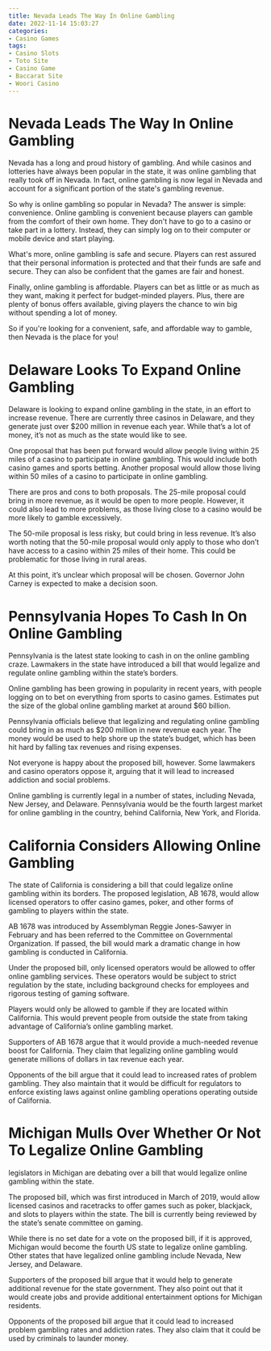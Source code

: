```yaml
---
title: Nevada Leads The Way In Online Gambling
date: 2022-11-14 15:03:27
categories:
- Casino Games
tags:
- Casino Slots
- Toto Site
- Casino Game
- Baccarat Site
- Woori Casino
---
```



#  Nevada Leads The Way In Online Gambling

Nevada has a long and proud history of gambling. And while casinos and lotteries have always been popular in the state, it was online gambling that really took off in Nevada. In fact, online gambling is now legal in Nevada and account for a significant portion of the state's gambling revenue.

So why is online gambling so popular in Nevada? The answer is simple: convenience. Online gambling is convenient because players can gamble from the comfort of their own home. They don't have to go to a casino or take part in a lottery. Instead, they can simply log on to their computer or mobile device and start playing.

What's more, online gambling is safe and secure. Players can rest assured that their personal information is protected and that their funds are safe and secure. They can also be confident that the games are fair and honest.

Finally, online gambling is affordable. Players can bet as little or as much as they want, making it perfect for budget-minded players. Plus, there are plenty of bonus offers available, giving players the chance to win big without spending a lot of money.

So if you're looking for a convenient, safe, and affordable way to gamble, then Nevada is the place for you!

#  Delaware Looks To Expand Online Gambling

Delaware is looking to expand online gambling in the state, in an effort to increase revenue. There are currently three casinos in Delaware, and they generate just over $200 million in revenue each year. While that’s a lot of money, it’s not as much as the state would like to see.

One proposal that has been put forward would allow people living within 25 miles of a casino to participate in online gambling. This would include both casino games and sports betting. Another proposal would allow those living within 50 miles of a casino to participate in online gambling.

There are pros and cons to both proposals. The 25-mile proposal could bring in more revenue, as it would be open to more people. However, it could also lead to more problems, as those living close to a casino would be more likely to gamble excessively.

The 50-mile proposal is less risky, but could bring in less revenue. It’s also worth noting that the 50-mile proposal would only apply to those who don’t have access to a casino within 25 miles of their home. This could be problematic for those living in rural areas.

At this point, it’s unclear which proposal will be chosen. Governor John Carney is expected to make a decision soon.

#  Pennsylvania Hopes To Cash In On Online Gambling

Pennsylvania is the latest state looking to cash in on the online gambling craze. Lawmakers in the state have introduced a bill that would legalize and regulate online gambling within the state’s borders.

Online gambling has been growing in popularity in recent years, with people logging on to bet on everything from sports to casino games. Estimates put the size of the global online gambling market at around $60 billion.

Pennsylvania officials believe that legalizing and regulating online gambling could bring in as much as $200 million in new revenue each year. The money would be used to help shore up the state’s budget, which has been hit hard by falling tax revenues and rising expenses.

Not everyone is happy about the proposed bill, however. Some lawmakers and casino operators oppose it, arguing that it will lead to increased addiction and social problems.

Online gambling is currently legal in a number of states, including Nevada, New Jersey, and Delaware. Pennsylvania would be the fourth largest market for online gambling in the country, behind California, New York, and Florida.

#  California Considers Allowing Online Gambling

The state of California is considering a bill that could legalize online gambling within its borders. The proposed legislation, AB 1678, would allow licensed operators to offer casino games, poker, and other forms of gambling to players within the state.

AB 1678 was introduced by Assemblyman Reggie Jones-Sawyer in February and has been referred to the Committee on Governmental Organization. If passed, the bill would mark a dramatic change in how gambling is conducted in California.

Under the proposed bill, only licensed operators would be allowed to offer online gambling services. These operators would be subject to strict regulation by the state, including background checks for employees and rigorous testing of gaming software.

Players would only be allowed to gamble if they are located within California. This would prevent people from outside the state from taking advantage of California’s online gambling market.

Supporters of AB 1678 argue that it would provide a much-needed revenue boost for California. They claim that legalizing online gambling would generate millions of dollars in tax revenue each year.

Opponents of the bill argue that it could lead to increased rates of problem gambling. They also maintain that it would be difficult for regulators to enforce existing laws against online gambling operations operating outside of California.

#  Michigan Mulls Over Whether Or Not To Legalize Online Gambling

legislators in Michigan are debating over a bill that would legalize online gambling within the state.

The proposed bill, which was first introduced in March of 2019, would allow licensed casinos and racetracks to offer games such as poker, blackjack, and slots to players within the state. The bill is currently being reviewed by the state’s senate committee on gaming.

While there is no set date for a vote on the proposed bill, if it is approved, Michigan would become the fourth US state to legalize online gambling. Other states that have legalized online gambling include Nevada, New Jersey, and Delaware.

Supporters of the proposed bill argue that it would help to generate additional revenue for the state government. They also point out that it would create jobs and provide additional entertainment options for Michigan residents.

Opponents of the proposed bill argue that it could lead to increased problem gambling rates and addiction rates. They also claim that it could be used by criminals to launder money.